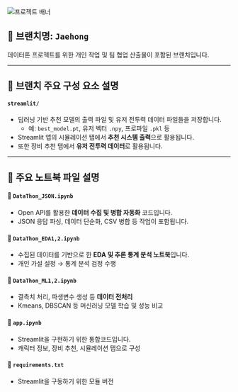 ![프로젝트 배너](https://file.nexon.com/NxFile/download/FileDownloader.aspx?oidFile=5485424096059594172)

## 📌 브랜치명: `Jaehong`

데이터톤 프로젝트를 위한 개인 작업 및 팀 협업 산출물이 포함된 브랜치입니다.  

---

## 📁 브랜치 주요 구성 요소 설명

#### `streamlit/`
- 딥러닝 기반 추천 모델의 출력 파일 및 유저 전투력 데이터 파일들을 저장합니다.
  - 예: `best_model.pt`, 유저 벡터 `.npy`, 프로파일 `.pkl` 등
- Streamlit 앱의 시뮬레이션 탭에서 **추천 시스템 출력**으로 활용됩니다.
- 또한 장비 추천 탭에서 **유저 전투력 데이터**로 활용됩니다.

---

## 📘 주요 노트북 파일 설명

#### 📄 `DataThon_JSON.ipynb`
- Open API를 활용한 **데이터 수집 및 병합 자동화** 코드입니다.
- JSON 응답 파싱, 데이터 단순화, CSV 병합 등 작업이 포함됩니다.

#### 📄 `DataThon_EDA1,2.ipynb`
- 수집된 데이터를 기반으로 한 **EDA 및 추론 통계 분석 노트북**입니다.
- 개인 가설 설정 → 통계 분석 검정 수행

#### 📄 `DataThon_ML1,2.ipynb`
- 결측치 처리, 파생변수 생성 등 **데이터 전처리**
- Kmeans, DBSCAN 등 머신러닝 모델 학습 및 성능 비교

#### 📄 `app.ipynb`
- Streamlit을 구현하기 위한 통합코드입니다.
- 캐릭터 정보, 장비 추천, 시뮬레이션 탭으로 구성

#### 📄 `requirements.txt`
- Streamlit을 구동하기 위한 모듈 버전
